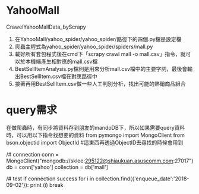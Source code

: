 # YahooMall
CrawelYahooMallData_byScrapy

1. 在YahooMall/yahoo_spider/yahoo_spider/路徑下的四個.py檔是設定檔
2. 爬蟲主程式為yahoo_spider/yahoo_spider/spiders/mall.py
3. 載好所有套包程式後在cmd下「scrapy crawl mall -o mall.csv」指令，就可以於本機端產生相對應的mall.csv檔
4. BestSellItemAnalysis.py檔則是用來分析mall.csv檔中的主要字詞，最後會輸出BestSellItem.csv檔在對應路徑中
5. 接著再用BestSellItem.csv做一些人工判別分析，找出可能的熱銷商品組合

# query需求
在做爬蟲時，有同步將資料存到朋友的mandoDB下，所以如果需要query資料時，可以用以下指令找想要的資料
from pymongo import MongoClient
from bson.objectid import ObjectId #這東西再透過ObjectID去尋找的時候會用到

/# connection
conn = MongoClient("mongodb://sklee:295122@shiaukuan.asuscomm.com:27017") 
db = conn['yahoo']
collection = db['mall']

/# test if connection success
for i in collection.find({'enqueue_date':'2018-09-02'}):
    print (i)
    break
